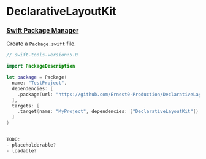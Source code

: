 # DeclarativeLayoutKit


### [Swift Package Manager](https://github.com/apple/swift-package-manager)

Create a `Package.swift` file.

```swift
// swift-tools-version:5.0

import PackageDescription

let package = Package(
  name: "TestProject",
  dependencies: [
    .package(url: "https://github.com/Ernest0-Production/DeclarativeLayoutKit.git", from: "2.0.0")
  ],
  targets: [
    .target(name: "MyProject", dependencies: ["DeclarativeLayoutKit"])
  ]
)


TODO:
- placeholderable?
- loadable?

